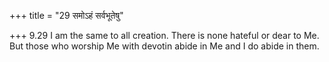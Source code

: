 +++
title = "29 समोऽहं सर्वभूतेषु"

+++
9.29 I am the same to all creation. There is none hateful or dear to Me.
But those who worship Me with devotin abide in Me and I do abide in
them.
